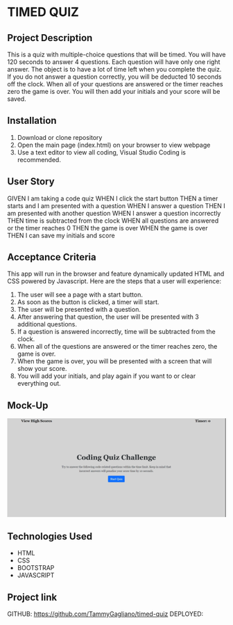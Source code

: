 # TIMED QUIZ
## Project Description

This is a quiz with multiple-choice questions that will be timed. You will have 120 seconds to answer 4 questions. Each question will have only one right answer. The object is to have a lot of time left when you complete the quiz. If you do not answer a question correctly, you will be deducted 10 seconds off the clock. When all of your questions are answered or the timer reaches zero the game is over. You will then add your initials and your score will be saved. 
## Installation

1. Download or clone repository
2. Open the main page (index.html) on your browser to view webpage
3. Use a text editor to view all coding, Visual Studio Coding is recommended.
## User Story

GIVEN I am taking a code quiz
WHEN I click the start button
THEN a timer starts and I am presented with a question
WHEN I answer a question
THEN I am presented with another question
WHEN I answer a question incorrectly
THEN time is subtracted from the clock
WHEN all questions are answered or the timer reaches 0
THEN the game is over
WHEN the game is over
THEN I can save my initials and score
## Acceptance Criteria

This app will run in the browser and feature dynamically updated HTML and CSS powered by Javascript. Here are the steps that a user will experience: 

1. The user will see a page with a start button.
2. As soon as the button is clicked, a timer will start.
3. The user will be presented with a question.
4. After answering that question, the user will be presented with 3 additional questions.
5. If a question is answered incorrectly, time will be subtracted from the clock.
6. When all of the questions are answered or the timer reaches zero, the game is over. 
7. When the game is over, you will be presented with a screen that will show your score. 
8. You will add your initials, and play again if you want to or clear everything out. 
## Mock-Up
![Mock-up](tqscreenshot.png)

## Technologies Used 

- HTML
- CSS
- BOOTSTRAP
- JAVASCRIPT 

## Project link

GITHUB: https://github.com/TammyGagliano/timed-quiz
DEPLOYED: 
